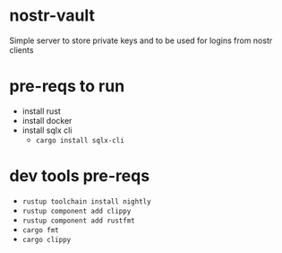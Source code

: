 # nostr-vault
Simple server to store private keys and to be used for logins from nostr clients



# pre-reqs to run
* install rust
* install docker
* install sqlx cli
    - `cargo install sqlx-cli`

# dev tools pre-reqs
* `rustup toolchain install nightly`
* `rustup component add clippy`
* `rustup component add rustfmt`
* `cargo fmt`
* `cargo clippy`